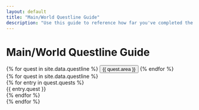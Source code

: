 ```yaml
---
layout: default
title: "Main/World Questline Guide"
description: "Use this guide to reference how far you've completed the various World questlines on Lost Ark."
---
```



<h1>Main/World Questline Guide</h1>
<div class="d-flex align-items-start">
  <div class="nav flex-column nav-pills me-3" id="myPill" role="tablist" aria-orientation="vertical">
    {% for quest in site.data.questline %}
    <button class="nav-link" id="{{ quest.area }}-tab" data-toggle="pill" href="#{{ quest.area }}" type="button" role="tab">{{ quest.area }}</button>
    {% endfor %}
  </div>
  <div class="tab-content">
    {% for quest in site.data.questline %}
    <div class="tab-pane fade {% if quest.area == 'Tortoyk' %}show active{% endif %}" id="{{ quest.area }}" role="tabpanel">
    <div class="outer">
      <div class="progress-steps">
      <div class="right">
      {% for entry in quest.quests %}
          <div {% if entry.last == true %}class="done"{% endif %}>{{ entry.quest }}</div>
      {% endfor %}
      </div>
    </div>  
    </div>  
    </div>
    {% endfor %}
  </div>
</div>

<script>
  
// Test code

$('.progress-steps').each((_, progress) => {
  
  const steps = $('> div.right > div', progress);

  steps.each((i, el) => $(el).mouseenter(e => onHover(el)));

  const onHover = (el) => {
      steps.removeClass(['current', 'prev']);
      el.classList.add('current');
      $(el).prevAll().slice(1).addClass('prev');
    };
})

</script>
